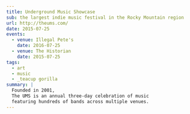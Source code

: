 ```yaml
---
title: Underground Music Showcase
sub: the largest indie music festival in the Rocky Mountain region
url: http://theums.com/
date: 2015-07-25
events:
  - venue: Illegal Pete's
    date: 2016-07-25
  - venue: The Historian
    date: 2015-07-25
tags:
  - art
  - music
  - _teacup gorilla
summary: |
  Founded in 2001,
  The UMS is an annual three-day celebration of music
  featuring hundreds of bands across multiple venues.
---
```

